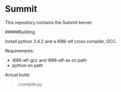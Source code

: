 Summit
======

This repository contains the Summit kernel.


#####Building

Install python 3.4.2 and a i686-elf cross compiler, GCC.

Requirements: 

- i686-elf-gcc and i686-elf-as on path
- python on path


Actual build:

> ./compile.py

